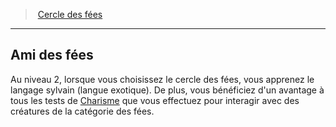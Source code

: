 ﻿---
!GenericItem
Name: Ami des fées
Id: druid_fairies_hd.md#ami-des-fées
ParentLink: druid_fairies_hd.md#cercle-des-fées
ParentName: Cercle des fées
NameLevel: 2
Attributes: {}
AttributesDictionary: >+
  {}

---
> [Cercle des fées](hd_druid_fairies.md)

---

## Ami des fées

Au niveau 2, lorsque vous choisissez le cercle des fées, vous apprenez le langage sylvain (langue exotique). De plus, vous bénéficiez d'un avantage à tous les tests de [Charisme](hd_abilities_charisma.md) que vous effectuez pour interagir avec des créatures de la catégorie des fées.


